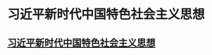 # 习近平新时代中国特色社会主义思想 
## [习近平新时代中国特色社会主义思想](http://theory.people.com.cn/GB/40557/413700/413701/index.html) 



